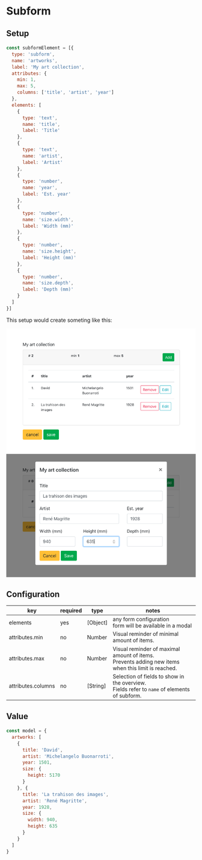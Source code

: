 # Subform

## Setup

```js
const subformElement = [{
  type: 'subform',
  name: 'artworks',
  label: 'My art collection',
  attributes: {
    min: 1,
    max: 5,
    columns: ['title', 'artist', 'year']
  },
  elements: [
    {
      type: 'text',
      name: 'title',
      label: 'Title'
    },
    {
      type: 'text',
      name: 'artist',
      label: 'Artist'
    },
    {
      type: 'number',
      name: 'year',
      label: 'Est. year'
    },
    {
      type: 'number',
      name: 'size.width',
      label: 'Width (mm)'
    },
    {
      type: 'number',
      name: 'size.height',
      label: 'Height (mm)'
    },
    {
      type: 'number',
      name: 'size.depth',
      label: 'Depth (mm)'
    }
  ]
}]
```

This setup would create someting like this:

![subform overview](subform/overview.png)
![subform modal](subform/modal.png)

## Configuration

key | required | type | notes
--- | --- | --- | ---
elements | yes | [Object] | any form configuration<br>form will be available in a modal
attributes.min | no | Number | Visual reminder of minimal amount of items.
attributes.max | no | Number | Visual reminder of maximal amount of items.<br>Prevents adding new items when this limit is reached.
attributes.columns | no | [String] | Selection of fields to show in the overview.<br>Fields refer to `name` of elements of subform.

## Value

```js
const model = {
  artworks: [
    {
      title: 'David',
      artist: 'Michelangelo Buonarroti',
      year: 1501,
      size: {
        height: 5170
      }
    }, {
      title: 'La trahison des images',
      artist: 'René Magritte',
      year: 1928,
      size: {
        width: 940,
        height: 635
      }
    }
  ]
}
```
